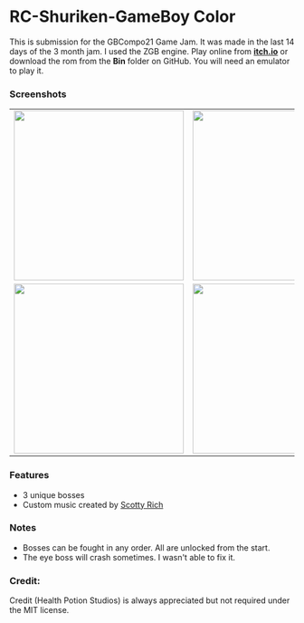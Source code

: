 # RC-Shuriken-GameBoy Color
This is submission for the GBCompo21 Game Jam. It was made in the last 14 days of the 3 month jam.
I used the ZGB engine.
Play online from **[itch.io](https://healthpotionstudios.itch.io/rc-shuriken "itch.io")** or download the rom from the **Bin** folder on GitHub. You will need an emulator to play it.

### Screenshots
<table>
<tr>
<td><img src="https://raw.githubusercontent.com/healthpotionstudios/RC-Shuriken-GBC/main/screenshots/1.png" width="300">
</td>
<td><img src="https://raw.githubusercontent.com/healthpotionstudios/RC-Shuriken-GBC/main/screenshots/2.png" width="300">
</td>
</tr>
<tr>
<td><img src="https://raw.githubusercontent.com/healthpotionstudios/RC-Shuriken-GBC/main/screenshots/3.png" width="300">
</td>
<td><img src="https://raw.githubusercontent.com/healthpotionstudios/RC-Shuriken-GBC/main/screenshots/4.png" width="300">
</td>
</tr>
</table>

### Features
- 3 unique bosses
- Custom music created by [Scotty Rich](https://twitter.com/scotty_rich "Scotty Rich")

### Notes
- Bosses can be fought in any order. All are unlocked from the start.
- The eye boss will crash sometimes. I wasn't able to fix it.

### Credit:
Credit (Health Potion Studios) is always appreciated but not required under the MIT license.
